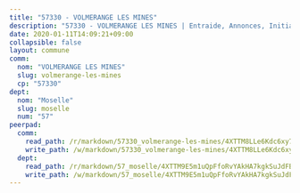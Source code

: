 ```yaml
---
title: "57330 - VOLMERANGE LES MINES"
description: "57330 - VOLMERANGE LES MINES | Entraide, Annonces, Initiatives"
date: 2020-01-11T14:09:21+09:00
collapsible: false
layout: commune
comm:
  nom: "VOLMERANGE LES MINES"
  slug: volmerange-les-mines
  cp: "57330"
dept:
  nom: "Moselle"
  slug: moselle
  num: "57"
peerpad:
  comm:
    read_path: /r/markdown/57330_volmerange-les-mines/4XTTM8LLe6Kdc6xy7Kk6eMt25MiX6K2RRP7ai1C4XfUj1BDVu
    write_path: /w/markdown/57330_volmerange-les-mines/4XTTM8LLe6Kdc6xy7Kk6eMt25MiX6K2RRP7ai1C4XfUj1BDVu-K3TgTeY1E3fqRnBpjC8GGtHgjL2GBWw87zoGw7PPBHR9oZmaCZnCE2HhQ49Gnm8sW1i1SKfauHQ2XBMbe3jS8RoG8HpV7w25woCMn3miKdEDarkvTSztsaxSdAPDSCyLui71up5h
  dept:
    read_path: /r/markdown/57_moselle/4XTTM9E5m1uQpFfoRvYAkHA7kgkSuJdFBSCmoLnZ6YvxmqAKj
    write_path: /w/markdown/57_moselle/4XTTM9E5m1uQpFfoRvYAkHA7kgkSuJdFBSCmoLnZ6YvxmqAKj-K3TgTxpsRhjGfb3pJqDaX4rYTLkyLoK3BLA4awBfhTSCoyNhResrhhmfsEF8aKnccedt5XoBzWeRYfKxQxNKv71ETcpGharLRE7rdgTKY3uSaW3Du2dz8v23YEY268mfYmweTFnR
---
```


